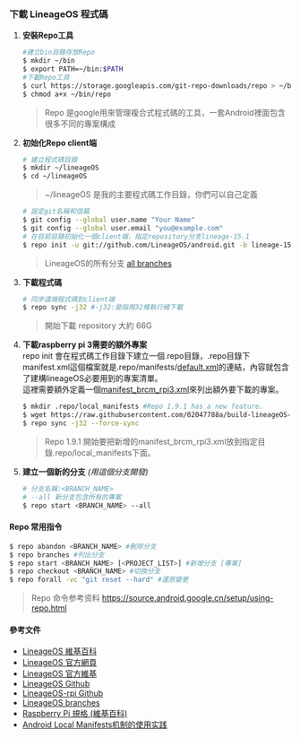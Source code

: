 ### 下載 LineageOS 程式碼
1. **安裝Repo工具**
    ```bash
    #建立bin目錄存放Repo
    $ mkdir ~/bin
    $ export PATH=~/bin:$PATH
    #下載Repo工具
    $ curl https://storage.googleapis.com/git-repo-downloads/repo > ~/bin/repo
    $ chmod a+x ~/bin/repo
    ```
    > Repo 是google用來管理複合式程式碼的工具，一套Android裡面包含很多不同的專案構成
2. **初始化Repo client端**
    ```bash
    # 建立程式碼目錄
    $ mkdir ~/lineageOS
    $ cd ~/lineageOS
    ```
    > ~/lineageOS 是我的主要程式碼工作目錄，你們可以自己定義
    ```bash
    # 設定git名稱和信箱
    $ git config --global user.name "Your Name"
    $ git config --global user.email "you@example.com"
    # 在目前目錄初始化一個client端，指定repository分支lineage-15.1
    $ repo init -u git://github.com/LineageOS/android.git -b lineage-15.1
    ```
    > LineageOS的所有分支 [all branches](https://github.com/LineageOS/android/branches/all)
    
3. **下載程式碼**
   ```bash
   # 同步遠端程式碼到client端
   $ repo sync -j32 #-j32:是指用32條執行緒下載
   ```
   > 開始下載 repository 大約 66G

4. **下載raspberry pi 3需要的額外專案** \
    repo init 會在程式碼工作目錄下建立一個.repo目錄，.repo目錄下manifest.xml這個檔案就是.repo/manifests/[default.xml](../manifests/default.xml)的連結，內容就包含了建構lineageOS必要用到的專案清單。\
    這裡需要額外定義一個[manifest_brcm_rpi3.xml](../manifests/manifest_brcm_rpi3.xml)來列出額外要下載的專案。
   ```bash
   $ mkdir .repo/local_manifests #Repo 1.9.1 has a new feature. 
   $ wget https://raw.githubusercontent.com/02047788a/build-lineageOS-rpi3/master/manifests/manifest_brcm_rpi3.xml -O .repo/local_manifests/manifest_brcm_rpi3.xml
   $ repo sync -j32 --force-sync
   ```
   > Repo 1.9.1 開始要把新增的manifest_brcm_rpi3.xml放到指定目錄.repo/local_manifests下面。
5. **建立一個新的分支** *(用這個分支開發)*
   ```bash
   # 分支名稱:<BRANCH_NAME>
   # --all 新分支包含所有的專案
   $ repo start <BRANCH_NAME> --all
   ```
#### Repo 常用指令
```bash
$ repo abandon <BRANCH_NAME> #刪除分支
$ repo branches #列出分支 
$ repo start <BRANCH_NAME> [<PROJECT_LIST>] #新增分支 [專案]
$ repo checkout <BRANCH_NAME> #切換分支 
$ repo forall -vc "git reset --hard" #還原變更
```
> Repo 命令参考资料 https://source.android.google.cn/setup/using-repo.html

#### 參考文件
 - [LineageOS 維基百科](https://zh.wikipedia.org/wiki/LineageOS)
 - [LineageOS 官方網頁](https://www.lineageos.org/)
 - [LineageOS 官方維基](https://wiki.lineageos.org/)
 - [LineageOS Github](https://github.com/LineageOS/)
 - [LineageOS-rpi Github](https://github.com/lineage-rpi)
 - [LineageOS branches](https://github.com/LineageOS/android/branches/all)
 - [Raspberry Pi 規格 (維基百科)](https://en.wikipedia.org/wiki/Raspberry_Pi#Specifications)
 - [Android Local Manifests机制的使用实践](https://duanqz.github.io/2016-04-15-Android-Local-Manifests-Practice)